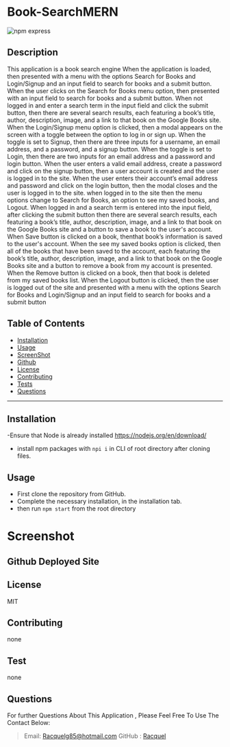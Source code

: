 # Book-SearchMERN

![npm express](https://img.shields.io/npm/l/express)</br>

## Description

This application is a book search engine
When the application is loaded, then presented with a menu with the options
Search for Books and Login/Signup and an input field to search for books and a submit button.
When the user clicks on the Search for Books menu option, then presented with an input field
to search for books and a submit button. When not logged in and enter a search term in the input
field and click the submit button, then there are several search results, each featuring
a book’s title, author, description, image, and a link to that book on the Google Books site.
When the Login/Signup menu option is clicked, then a modal appears on the screen with a
toggle between the option to log in or sign up. When the toggle is set to Signup, then
there are three inputs for a username, an email address, and a password, and a signup button.
When the toggle is set to Login, then there are two inputs for an email address and a password
and login button. When the user enters a valid email address, create a password and click on the
signup button, then a user account is created and the user is logged in to the site.
When the user enters their account’s email address and password and click on the login button,
then the modal closes and the user is logged in to the site. when logged in to the site
then the menu options change to Search for Books, an option to see my saved books, and Logout.
When logged in and a search term is entered into the input field, after clicking the submit button
then there are several search results, each featuring a book’s title, author, description, image,
and a link to that book on the Google Books site and a button to save a book to the user's account.
When Save button is clicked on a book, thenthat book’s information is saved to the user's account.
When the see my saved books option is clicked, then all of the books that have been saved to the account,
each featuring the book’s title, author, description, image, and a link to that book on the Google
Books site and a button to remove a book from my account is presented.
When the Remove button is clicked on a book, then that book is deleted from my saved books list.
When the Logout button is clicked, then the user is logged out of the site and presented with a menu
with the options Search for Books and Login/Signup and an input field to search for books and a submit button

## Table of Contents

- [Installation](#Installation)
- [Usage](#Usage)
- [ScreenShot](#Screenshot)
- [Github](#Github)
- [License](#license)
- [Contributing](#Contributing)
- [Tests](#Tests)
- [Questions](#Questions)

---

## Installation

-Ensure that Node is already installed https://nodejs.org/en/download/

- install npm packages with `npi i` in CLI of root directory after cloning files.

## Usage

- First clone the repository from GitHub.
- Complete the necessary installation, in the installation tab.
- then run `npm start` from the root directory

# Screenshot

## Github Deployed Site

## License

MIT

## Contributing

none

## Test

none

## Questions

For further Questions About This Application , Please Feel Free To Use The Contact Below:

> Email: Racquelg85@hotmail.com
> GitHub : [Racquel](https://github.com/munozgit85/book-searchMERN.git)
